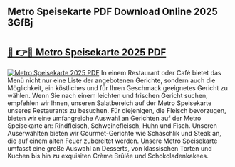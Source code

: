 ## Metro Speisekarte PDF Download Online 2025 3GfBj

# <h2><a href="http://gc9bkok.nevu.top/?p=Metro+Speisekarte">🔗 👉🔴 Metro Speisekarte 2025 PDF</a></h2>

[![Metro Speisekarte 2025 PDF](https://i.imgur.com/dBaPXMq.png)](http://gc9bkok.nevu.top/?p=Metro+Speisekarte)
In einem Restaurant oder Café bietet das Menü nicht nur eine Liste der angebotenen Gerichte, sondern auch die Möglichkeit, ein köstliches und für Ihren Geschmack geeignetes Gericht zu wählen. Wenn Sie nach einem leichten und frischen Gericht suchen, empfehlen wir Ihnen, unseren Salatbereich auf der Metro Speisekarte unseres Restaurants zu besuchen. Für diejenigen, die Fleisch bevorzugen, bieten wir eine umfangreiche Auswahl an Gerichten auf der Metro Speisekarte an: Rindfleisch, Schweinefleisch, Huhn und Fisch. Unseren Auserwählten bieten wir Gourmet-Gerichte wie Schaschlik und Steak an, die auf einem alten Feuer zubereitet werden. Unsere Metro Speisekarte umfasst eine große Auswahl an Desserts, von klassischen Torten und Kuchen bis hin zu exquisiten Crème Brûlée und Schokoladenkakees.
